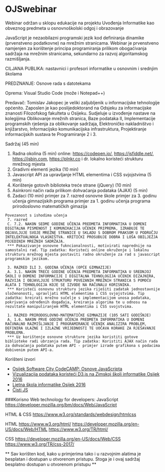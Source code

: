 # OJSwebinar
Webinar održan u sklopu edukacije na projektu Uvođenja Informatike kao obveznog predmeta u osnovnoškolski odgoj i obrazovanje

JavaScript je nezaobilazni programski jezik kod definiranja dinamike (prvenstveno podatkovne) na mrežnim stranicama. Webinar je prvenstveno namjenjen za korištenje principa programiranja prilikom obogaćivanja sadržaja na mrežnim stranicama, sekundarno za razvoj algoritamskog razmišljanja.

CILJANA PUBLIKA: nastavnici i profesori informatike u osnovnim i srednjim školama 

PREDZNANJE: Osnove rada s datotekama

Oprema: Visual Studio Code (može i Notepad++)

Predavač:
Tomislav Jakopec je veliki zaljubljenik u informacijske tehnologije općenito. Zaposlen je kao poslijedoktorand na Odsjeku za informacijske znanosti Filozofskog fakulteta u Osijeku. Sudjeluje u izvođenje nastave na kolegijima Oblikovanje mrežnih stranica, Baze podataka II, Implementacije programskih rješenja za oblikovanje sadržaja, Elektroničko nakladništvo i knjižarstvo, Informacijsko komunikacijska infrastruktura, Projektiranje informacijskih sustava te Programiranje 2 i 3.


Sadržaj (45 min)
1. Radna okolina (5 min)
    online: https://codepen.io/, https://jsfiddle.net/, https://jsbin.com, https://plnkr.co i dr.
    lokalno koristeći strukturu mrežnog mjesta
2. Gradivni elementi jezika (10 min)
3. Javascript API za upravljanje HTML elementima i CSS svjojstvima (5 min)
4. Korištenje gotovih biblioteka treće strane (jQuery) (10 min)
5. Asinkroni način rada prilikom dohvaćanja podataka (AJAX) (5 min)
6. Zadaci (10 min)
    primjer za 7. razred osnovne škole
    primjer za 3. godinu učenja gimnazijskih programa
    primjer za 1. godinu učenja programa prirodoslovno matematičkih gimazija

```text
Povezanost s ishodima učenja
 7. razred
 C. 7.2. NAKON SEDME GODINE UČENJA PREDMETA INFORMATIKA U DOMENI DIGITALNA PISMENOST I KOMUNIKACIJA UČENIK PRIPREMA, IZRAĐUJE TE OBJAVLJUJE SVOJE MREŽNE STRANICE U SKLADU S DOBROM PRAKSOM U PODRUČJU INTELEKTUALNOGA VLASNIŠTVA. KRITIČKI PROSUĐUJE DOBRA I LOŠA OBILJEŽJA POJEDINIH MREŽNIH SADRŽAJA.
 *** Pokazivanje osnovne fukncionalnosti, motivirati naprednije na samostalni rad. Tip zadatka: Koristeći online okruženje i lokalnu strukturu mrežnog mjesta postaviti radno okruženje za rad s javascript programskim jezikom.

 3. RAZRED ILI 3. GODINA UČENJA (OPĆE GIMNAZIJE)
 A. 3.1. NAKON TREĆE GODINE UČENJA PREDMETA INFORMATIKA U SREDNJOJ ŠKOLI U DOMENI INFORMACIJE I DIGITALNA TEHNOLOGIJA UČENIK DIZAJNIRA, RAZVIJA I OBJAVLJUJE STRUKTURU POVEZANIH MREŽNIH STRANICA S POMOĆU ALATA I TEHNOLOGIJA KOJE SE IZVODE NA RAČUNALU KORISNIKA.
 *** Koristeći osnovnu strukturu jezika riješiti zadatak jednostavnije složenonosti, upravljati HTML elementima i CSS svjojstvima. Tip zadatka: kreirati mrežno sučelje s implementacijom unosa podataka, pokrivanja određenih događaja, kreiranja algorima te u odnosu na rezultate manipuliranjem HTML elementima i CSS svojstvima.

 1. RAZRED PRIRODOSLOVNO-MATEMATIČKE GIMNAZIJE (105 SATI GODIŠNJE)
 A. 1.6. NAKON PRVE GODINE UČENJA PREDMETA INFORMATIKA U DOMENI RAČUNALNO RAZMIŠLJANJE I PROGRAMIRANJE UČENIK ANALIZIRA PROBLEM, DEFINIRA ULAZNE I IZLAZNE VRIJEDNOSTI TE UOČAVA KORAKE ZA RJEŠAVANJE PROBLEMA.
 *** Uz korištenje osnovne strukture jezika koristiti gotove biblioteke radi ubrzanja rada. Tip zadatka: Koristiti AJAX način rada za dohvaćanja podataka putem API - primjer izrade grafikona s podacima dobivenim putem API-a.
```


Korišteni izvori
* [Osijek Software City CodeCAMP: Osnove JavaScripta]
* [Vizualizacija podataka koristeći D3.js na Zimskoj školi informatike Osijek 2016]
* [Ljetna škola informatike Osijek 2016]
* [Čisti JS]


###Korisno
Web technology for developers: JavaScript
https://developer.mozilla.org/bm/docs/Web/JavaScript

HTML & CSS
https://www.w3.org/standards/webdesign/htmlcss

HTML
https://www.w3.org/html/
https://developer.mozilla.org/en-US/docs/Web/HTML
https://www.w3.org/TR/html/

CSS
https://developer.mozilla.org/en-US/docs/Web/CSS
https://www.w3.org/TR/css-2017/



** Sav korišten kod, kako u primjerima tako i u razvojnim alatima je besplatan i dostupan u otvorenom pristupu. Stoga je i ovaj sadržaj besplatno dostupan u otvorenom pristupu  **

[//]: # (These are reference links used in the body of this note and get stripped out when the markdown processor does its job. There is no need to format nicely because it shouldn't be seen. Thanks SO - http://stackoverflow.com/questions/4823468/store-comments-in-markdown-syntax)

   [Osijek Software City CodeCAMP: Osnove JavaScripta]: <https://github.com/tjakopec/OSC3JS>
   [Vizualizacija podataka koristeći D3.js na Zimskoj školi informatike Osijek 2016]: <https://github.com/tjakopec/ZSI2016>
   [Ljetna škola informatike Osijek 2016]: <https://github.com/tjakopec/LJSI2016>
   [Čisti JS]: <https://github.com/tjakopec/CistiJS/>

